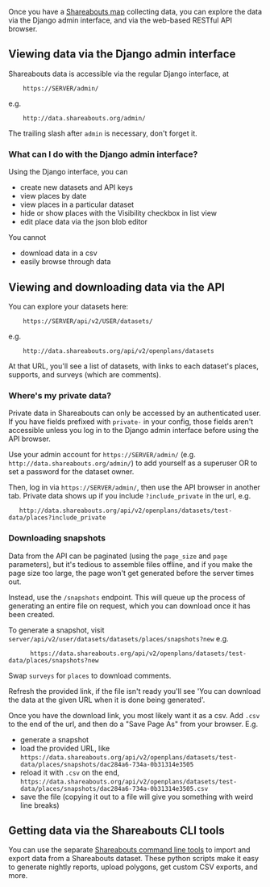 Once you have a [Shareabouts map](https://github.com/openplans/shareabouts/blob/master/README.md#a-short-guide-to-setting-up-shareabouts) collecting data, you can explore the data via the Django admin interface, and via the web-based RESTful API browser.

## Viewing data via the Django admin interface

Shareabouts data is accessible via the regular Django interface, at 

        https://SERVER/admin/

e.g. 

        http://data.shareabouts.org/admin/

The trailing slash after `admin` is necessary, don't forget it.

### What can I do with the Django admin interface?

Using the Django interface, you can
* create new datasets and API keys
* view places by date
* view places in a particular dataset
* hide or show places with the Visibility checkbox in list view
* edit place data via the json blob editor

You cannot
* download data in a csv
* easily browse through data

## Viewing and downloading data via the API

You can explore your datasets here:

        https://SERVER/api/v2/USER/datasets/

e.g. 

        http://data.shareabouts.org/api/v2/openplans/datasets
        
At that URL, you'll see a list of datasets, with links to each dataset's places, supports, and surveys (which are comments).

### Where's my private data?

Private data in Shareabouts can only be accessed by an authenticated user. 
If you have fields prefixed with `private-` in your config, those fields aren't 
accessible unless you log in to the Django admin interface before using the API browser.

Use your admin account for `https://SERVER/admin/` (e.g. `http://data.shareabouts.org/admin/`) 
to add yourself as a superuser OR to set a password for the dataset owner. 

Then, log in via `https://SERVER/admin/`, then use the API browser in another tab. Private data shows up if you include `?include_private` in the url, e.g.

       http://data.shareabouts.org/api/v2/openplans/datasets/test-data/places?include_private

### Downloading snapshots

Data from the API can be paginated (using the `page_size` and `page` parameters), but it's tedious to assemble files offline, and if you make the page size too large, the page won't get generated before the server times out. 

Instead, use the `/snapshots` endpoint. This will queue up the process of generating an entire file on request, which you can download once it has been created.

To generate a snapshot, visit `server/api/v2/user/datasets/datasets/places/snapshots?new` e.g. 

          https://data.shareabouts.org/api/v2/openplans/datasets/test-data/places/snapshots?new

Swap `surveys` for `places` to download comments.

Refresh the provided link, if the file isn't ready you'll see 'You can download the data at the given URL when it is done being generated'.

Once you have the download link, you most likely want it as a csv. Add `.csv` to the end of the url, and then do a "Save Page As" from your browser. E.g.
* generate a snapshot
* load the provided URL, like `https://data.shareabouts.org/api/v2/openplans/datasets/test-data/places/snapshots/dac284a6-734a-0b31314e3505`
* reload it with `.csv` on the end, `https://data.shareabouts.org/api/v2/openplans/datasets/test-data/places/snapshots/dac284a6-734a-0b31314e3505.csv`
* save the file (copying it out to a file will give you something with weird line breaks)

## Getting data via the Shareabouts CLI tools

You can use the separate [Shareabouts command line tools](https://github.com/openplans/shareabouts-cli-tools) to import and export data from a Shareabouts dataset. These python scripts make it easy to generate nightly reports, upload polygons, get custom CSV exports, and more.
